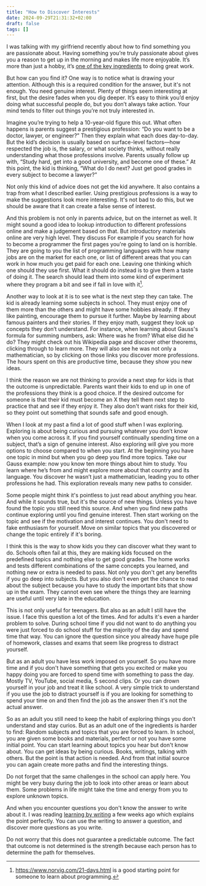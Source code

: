```yaml
---
title: "How to Discover Interests"
date: 2024-09-29T21:31:32+02:00
draft: false
tags: []
---
```


I was talking with my girlfriend recently about how to find something you are passionate about.
Having something you’re truly passionate about gives you a reason to get up in the morning and makes life more enjoyable.
It’s more than just a hobby, it’s [one of the key ingredients](https://paulgraham.com/genius.html) to doing great work.

But how can you find it?
One way is to notice what is drawing your attention.
Although this is a required condition for the answer, but it's not enough.
You need genuine interest.
Plenty of things seem interesting at first, but the desire fades when you dig deeper.
It’s easy to think you’d enjoy doing what successful people do, but you don’t always take action.
Your mind tends to filter out things you’re not truly interested in.

Imagine you’re trying to help a 10-year-old figure this out.
What often happens is parents suggest a prestigious profession: “Do you want to be a doctor, lawyer, or engineer?”
Then they explain what each does day-to-day.
But the kid’s decision is usually based on surface-level factors—how respected the job is, the salary, or what society thinks, without really understanding what those professions involve.
Parents usually follow up with, “Study hard, get into a good university, and become one of these.”
At this point, the kid is thinking, “What do I do next? Just get good grades in every subject to become a lawyer?”

Not only this kind of advice does not get the kid anywhere.
It also contains a trap from what I described earlier.
Using prestigious professions is a way to make the suggestions look more interesting.
It's not bad to do this, but we should be aware that it can create a false sense of interest.

And this problem is not only in parents advice, but on the internet as well.
It might sound a good idea to lookup introduction to different professions online and make a judgement based on that.
But introductory materials online are very high level.
They discuss
For example if you search for how to become a programmer the first pages you're going to land on is horrible.
They are going to you the list of programming languages with how many jobs are on the market for each one, or list of different areas that you can work in how much you get paid for each one.
Leaving one thinking which one should they use first.
What it should do instead is to give them a taste of doing it.
The search should lead them into some kind of experiment where they program a bit and see if fall in love with it[^1].

Another way to look at it is to see what is the next step they can take.
The kid is already learning some subjects in school.
They must enjoy one of them more than the others and might have some hobbies already.
If they like painting, encourage them to pursue it further.
Maybe by learning about famous painters and their stories.
If they enjoy math, suggest they look up concepts they don’t understand.
For instance, when learning about Gauss's formula for summing numbers, ask: Where was he from? What else did he do? They might check out his Wikipedia page and discover other theorems, clicking through to learn more.
They will also see he was not only a mathematician, so by clicking on those links you discover more professions.
The hours spent on this are productive time, because they show you new ideas.

I think the reason we are not thinking to provide a next step for kids is that the outcome is unpredictable.
Parents want their kids to end up in one of the professions they think is a good choice.
If the desired outcome for someone is that their kid must become an X they tell them next step to practice that and see if they enjoy it.
They also don't want risks for their kid, so they point out something that sounds safe and good enough.

When I look at my past a find a lot of good stuff when I was exploring.
Exploring is about being curious and pursuing whatever you don’t know when you come across it. If you find yourself continually spending time on a subject, that’s a sign of genuine interest.
Also exploring will give you more options to choose compared to when you start.
At the beginning you have one topic in mind but when you go deep you find more topics.
Take our Gauss example: now you know ten more things about him to study. You learn where he’s from and might explore more about that country and its language. You discover he wasn’t just a mathematician, leading you to other professions he had. This exploration reveals many new paths to consider.

Some people might think it's pointless to just read about anything you hear.
And while it sounds true, but it's the source of new things.
Unless you have found the topic you still need this source.
And when you find new paths continue exploring until you find genuine interest.
Then start working on the topic and see if the motivation and interest continues.
You don't need to fake enthusiasm for yourself.
Move on similar topics that you discovered or change the topic entirely if it's boring.

I think this is the way to show kids you they can discover what they want to do.
Schools often fail at this, they are making kids focused on the predefined topics and nothing else to get good grades.
The home works and tests different combinations of the same concepts you learned, and nothing new or extra is needed to pass.
Not only you don't get any benefits if you go deep into subjects.
But you also don't even get the chance to read about the subject because you have to study the important bits that show up in the exam.
They cannot even see where the things they are learning are useful until very late in the education.

This is not only useful for teenagers.
But also as an adult I still have the issue.
I face this question a lot of the times.
And for adults it's even a harder problem to solve.
During school time if you did not want to do anything you were just forced to do school stuff for the majority of the day and spend time that way.
You can ignore the question since you already have huge pile of homework, classes and exams that seem like progress to distract yourself.

But as an adult you have less work imposed on yourself.
So you have more time and if you don't have something that gets you excited or make you happy doing you are forced to spend time with something to pass the day.
Mostly TV, YouTube, social media, 5 second clips.
Or you can drown yourself in your job and treat it like school.
A very simple trick to understand if you use the job to distract yourself is if you are looking for something to spend your time on and then find the job as the answer then it's not the actual answer.

So as an adult you still need to keep the habit of exploring things you don't understand and stay curios.
But as an adult one of the ingredients is harder to find: Random subjects and topics that you are forced to learn.
In school, you are given some books and materials, perfect or not you have some initial point.
You can start learning about topics you hear but don't know about.
You can get ideas by being curious. Books, writings, talking with others.
But the point is that action is needed.
And from that initial source you can again create more paths and find the interesting things.

Do not forget that the same challenges in the school can apply here.
You might be very busy during the job to look into other areas or learn about them.
Some problems in life might take the time and energy from you to explore unknown topics.

And when you encounter questions you don't know the answer to write about it.
I was reading [learning by writing](https://www.lesswrong.com/posts/ii4xtogen7AyYmN6B/learning-by-writing) a few weeks ago which explains the point perfectly.
You can use the writing to answer a question, and discover more questions as you write.

Do not worry that this does not guarantee a predictable outcome.
The fact that outcome is not determined is the strength because each person has to determine the path for themselves.

[^1]: <https://www.norvig.com/21-days.html> is a good starting point for someone to learn about programming.
